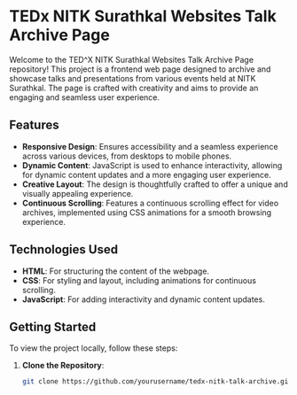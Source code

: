 # TEDx NITK Surathkal Websites Talk Archive Page

Welcome to the TED^X NITK Surathkal Websites Talk Archive Page repository! This project is a frontend web page designed to archive and showcase talks and presentations from various events held at NITK Surathkal. The page is crafted with creativity and aims to provide an engaging and seamless user experience.

## Features

- **Responsive Design**: Ensures accessibility and a seamless experience across various devices, from desktops to mobile phones.
- **Dynamic Content**: JavaScript is used to enhance interactivity, allowing for dynamic content updates and a more engaging user experience.
- **Creative Layout**: The design is thoughtfully crafted to offer a unique and visually appealing experience.
- **Continuous Scrolling**: Features a continuous scrolling effect for video archives, implemented using CSS animations for a smooth browsing experience.

## Technologies Used

- **HTML**: For structuring the content of the webpage.
- **CSS**: For styling and layout, including animations for continuous scrolling.
- **JavaScript**: For adding interactivity and dynamic content updates.

## Getting Started

To view the project locally, follow these steps:

1. **Clone the Repository**:
   ```bash
   git clone https://github.com/yourusername/tedx-nitk-talk-archive.git
